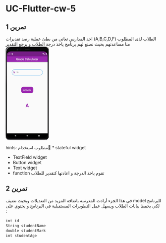 # UC-Flutter-cw-5

## تمرين 1
احد المدارس تعاني من بطئ عملية رصد تقديرات (A,B,C,D,F) الطلاب لذى المطلوب منا مساعدتهم بحيث نصنع لهم برنامج ياخذ درجة الطلاب و يرجع التقدير
<img src="images/Grade.jpg" height="300"/>

hints:
مطلوب استخدام 
ٍ* stateful widget
* TextField widget
* Button widget 
* Text widget
* function  تقوم باخذ الدرجة و اعادتها كتقدير للطلاب








## تمرين 2
في هذا الجزء أرادت المدرسة  باضافة المزيد من التعديلات وبحيث نضيف model للبرنامج لكي يحفظ بيانات الطلاب ويسهل عمل التطويرات المستقبلية في البرنامج و يحتوي على :
```
int id
String studentName
double studentMark
int studentAge
```
